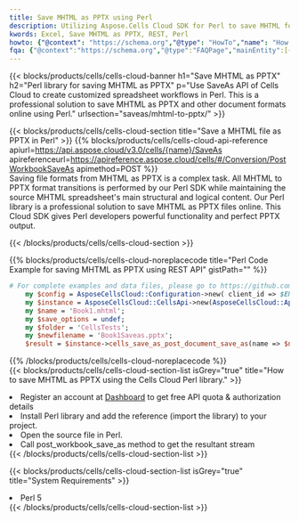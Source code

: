 ```yaml
---
title: Save MHTML as PPTX using Perl 
description: Utilizing Aspose.Cells Cloud SDK for Perl to save MHTML format file as PPTX format file. 
kwords: Excel, Save MHTML as PPTX, REST, Perl
howto: {"@context": "https://schema.org","@type": "HowTo","name": "How to save MHTML as PPTX using the Cells Cloud Perl library.","description": "How to save MHTML as PPTX using the Cells Cloud Perl library.","image": {"@type": "ImageObject"},"url": "/perl/saveas/mhtml-to-pptx/","step": [{ "@type": "HowToStep","name": "How to save MHTML as PPTX using the Cells Cloud Perl library. step 1", "image": {"@type": "ImageObject",},"url": "/perl/saveas/mhtml-to-pptx/","text": "Register an account at <a href='https://dashboard.aspose.cloud/'>Dashboard</a> to get free API quota & authorization details",},{ "@type": "HowToStep","name": "How to save MHTML as PPTX using the Cells Cloud Perl library. step 1", "image": {"@type": "ImageObject",},"url": "/perl/saveas/mhtml-to-pptx/","text": "Install Perl library and add the reference (import the library) to your project.",},{ "@type": "HowToStep","name": "How to save MHTML as PPTX using the Cells Cloud Perl library. step 1", "image": {"@type": "ImageObject",},"url": "/perl/saveas/mhtml-to-pptx/","text": "Open the source file in Perl.",},{ "@type": "HowToStep","name": "How to save MHTML as PPTX using the Cells Cloud Perl library. step 1", "image": {"@type": "ImageObject",},"url": "/perl/saveas/mhtml-to-pptx/","text": "Call post_workbook_save_as method to get the resultant stream",}, ],"supply": {"@type": "HowToSupply","name": "document"},"tool": [{"@type": "HowToTool","name": "VIM, Visual Studio Code, Eclipse"},{"@type": "HowToTool","name": "Aspose Cells"}],"totalTime": "PT6M"}
fqa: {"@context":"https://schema.org","@type":"FAQPage","mainEntity":[{"@type":"Question","name":"Why save file as other formats file in C# using REST API?","acceptedAnswer":{"@type":"Answer","text":"Documents are encoded in many ways, and some files may be incompatible with the software you use. To open and read such files, just save them as appropriate file formats.<br/><ol><li>Install .NET SDK and add the reference (import the library) to your project.</li><li>Open the source file in C# using REST API.</li><li>Call the PostWorkbookSaveAsRequest() method, passing an output filename with required extension.</li><li>Get the result of save as a separate file.</li></ol>"}},{"@type":"Question","name":"What file formats can I save as with your C# library?","acceptedAnswer":{"@type":"Answer","text":"We support a variety of file formats for conversion using .NET library, including XLSX, Excel, xls , PDF, CSV, HTML, Markdown, XML, PNG, JPG, TIFF, Json, TXT and many more."}},{"@type":"Question","name":"What is the maximum allowed file size for conversion using this .NET library?","acceptedAnswer":{"@type":"Answer","text":"There are no file size limits for format conversions using .NET library."}}]}
---
```



{{< blocks/products/cells/cells-cloud-banner h1="Save MHTML as PPTX" h2="Perl library for saving MHTML as PPTX" p="Use SaveAs API of Cells Cloud to create customized spreadsheet workflows in Perl. This is a professional solution to save MHTML as PPTX and other document formats online using Perl." urlsection="saveas/mhtml-to-pptx/" >}}

{{< blocks/products/cells/cells-cloud-section  title="Save a MHTML file as PPTX in Perl" >}}
{{% blocks/products/cells/cells-cloud-api-reference  apiurl=https://api.aspose.cloud/v3.0/cells/{name}/SaveAs  apireferenceurl=https://apireference.aspose.cloud/cells/#/Conversion/PostWorkbookSaveAs  apimethod=POST %}}
<br/>
Saving file formats from MHTML as PPTX is a complex task. All MHTML to PPTX format transitions is performed by our Perl SDK while maintaining the source MHTML spreadsheet's main structural and logical content. Our Perl library is a professional solution to save MHTML as PPTX files online. This Cloud SDK gives Perl developers powerful functionality and perfect PPTX output.

{{< /blocks/products/cells/cells-cloud-section >}}

{{% blocks/products/cells/cells-cloud-noreplacecode title="Perl Code Example for saving MHTML as PPTX using REST API" gistPath="" %}}
  
```perl
# For complete examples and data files, please go to https://github.com/aspose-cells-cloud/aspose-cells-cloud-perl/
    my $config = AsposeCellsCloud::Configuration->new( client_id => $ENV{'ProductClientId'}, client_secret => $ENV{'ProductClientSecret'});
    my $instance = AsposeCellsCloud::CellsApi->new(AsposeCellsCloud::ApiClient->new( $config));
    my $name = 'Book1.mhtml';
    my $save_options = undef;
    my $folder = 'CellsTests';
    my $newfilename = 'Book1Saveas.pptx';
    $result = $instance->cells_save_as_post_document_save_as(name => $name,save_options => $save_options, newfilename => $newfilename, folder => $folder);
```
  
{{% /blocks/products/cells/cells-cloud-noreplacecode  %}}
<br/>
{{< blocks/products/cells/cells-cloud-section-list isGrey="true"  title="How to save MHTML as PPTX using the Cells Cloud Perl library." >}}
<li>Register an account at <a href="https://dashboard.aspose.cloud/">Dashboard</a> to get free API quota & authorization details</li>
<li>Install Perl library and add the reference (import the library) to your project.</li>
<li>Open the source file in Perl.</li>
<li>Call post_workbook_save_as method to get the resultant stream</li>
{{< /blocks/products/cells/cells-cloud-section-list >}}

{{< blocks/products/cells/cells-cloud-section-list isGrey="true"  title="System Requirements" >}}
<li>Perl 5</li>
{{< /blocks/products/cells/cells-cloud-section-list >}}
